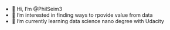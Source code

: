 - 👋 Hi, I’m @PhilSeim3
- 👀 I’m interested in finding ways to rpovide value from data
- 🌱 I’m currently learning data science nano degree with Udacity


<!---
PhilSeim3/PhilSeim3 is a ✨ special ✨ repository because its `README.md` (this file) appears on your GitHub profile.
You can click the Preview link to take a look at your changes.
--->

